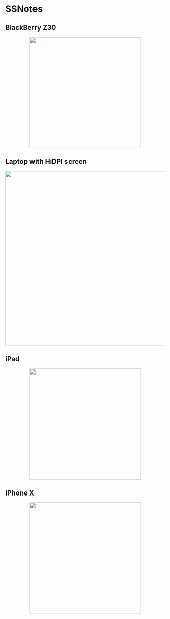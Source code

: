 # SSNotes
## BlackBerry Z30
<p align="center"> <img src="https://github.com/Nizzy0128/SSNotes/blob/master/Devices/SSNotes_login.html(BlackBerry%20Z30).png" width="350"/></p>

## Laptop with HiDPI screen
<p align="center"> <img src="https://github.com/Nizzy0128/SSNotes/blob/master/Devices/SSNotes_login.html(Laptop%20with%20HiDPI%20screen).png" width="550"/></p>

## iPad
<p align="center"> <img src="https://github.com/Nizzy0128/SSNotes/blob/master/Devices/SSNotes_login.html(iPad).png" width="350"/></p>

## iPhone X
<p align="center"> <img src="https://github.com/Nizzy0128/SSNotes/blob/master/Devices/SSNotes_login.html(iPhone%20X).png" width="350"/></p>
